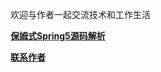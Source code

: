 欢迎与作者一起交流技术和工作生活

<a href="https://gitee.com/firefish985/spring-framework-deepanalysis/tree/5.1.x#项目介绍">**保姆式Spring5源码解析**</a>

<a href="https://gitee.com/firefish985/spring-framework-deepanalysis/tree/5.1.x#联系作者">**联系作者**</a>


